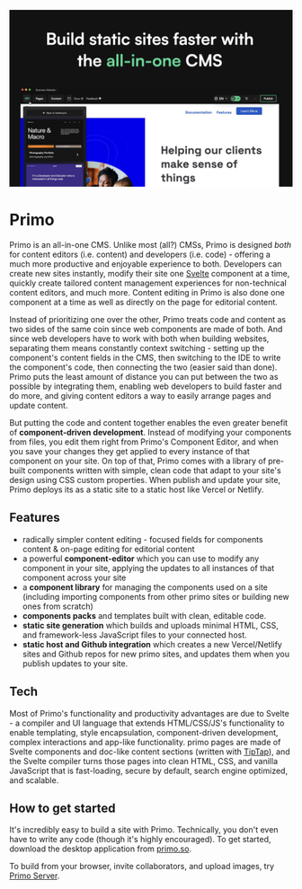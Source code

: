 ![screenshot](./screenshot.png)

# Primo
Primo is an all-in-one CMS. Unlike most (all?) CMSs, Primo is designed *both* for content editors (i.e. content) and developers (i.e. code) - offering a much more productive and enjoyable experience to both. Developers can create new sites instantly, modify their site one [Svelte](https://svelte.dev) component at a time, quickly create tailored content management experiences for non-technical content editors, and much more. Content editing in Primo is also done one component at a time as well as directly on the page for editorial content.

Instead of prioritizing one over the other, Primo treats code and content as two sides of the same coin since web components are made of both. And since web developers have to work with both when building websites, separating them means constantly context switching - setting up the component's content fields in the CMS, then switching to the IDE to write the component's code, then connecting the two (easier said than done). Primo puts the least amount of distance you can put between the two as possible by integrating them, enabling web developers to build faster and do more, and giving content editors a way to easily arrange pages and update content. 

But putting the code and content together enables the even greater benefit of **component-driven development**. Instead of modifying your components from files, you edit them right from Primo's Component Editor, and when you save your changes they get applied to every instance of that component on your site. On top of that, Primo comes with a library of pre-built components written with simple, clean code that adapt to your site's design using CSS custom properties. When publish and update your site, Primo deploys its as a static site to a static host like Vercel or Netlify. 

## Features
- radically simpler content editing - focused fields for components content & on-page editing for editorial content
- a powerful **component-editor** which you can use to modify any component in your site, applying the updates to all instances of that component across your site
- a **component library** for managing the  components used on a site (including importing components from other primo sites or building new ones from scratch)
- **components packs** and templates built with clean, editable code. 
- **static site generation** which builds and uploads minimal HTML, CSS, and framework-less JavaScript files to your connected host. 
- **static host and Github integration** which creates a new Vercel/Netlify sites and Github repos for new primo sites, and updates them when you publish updates to your site. 

## Tech
Most of Primo's functionality and productivity advantages are due to Svelte - a compiler and UI language that extends HTML/CSS/JS's functionality to enable templating, style encapsulation, component-driven development, complex interactions and app-like functionality. primo pages are made of Svelte components and doc-like content sections (written with [TipTap](https://tiptap.dev/)), and the Svelte compiler turns those pages into clean HTML, CSS, and vanilla JavaScript that is fast-loading, secure by default, search engine optimized, and scalable. 

## How to get started
It's incredibly easy to build a site with Primo. Technically, you don't even have to write any code (though it's highly encouraged). To get started, download the desktop application from [primo.so](https://primo.so).

To build from your browser, invite collaborators, and upload images, try [Primo Server](https://github.com/primodotso/primo-server).
